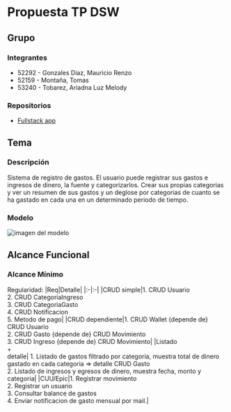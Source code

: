 # Propuesta TP DSW

## Grupo
### Integrantes
* 52292 - Gonzales Diaz, Mauricio Renzo
* 52159 - Montaña, Tomas
* 53240 - Tobarez, Ariadna Luz Melody

### Repositorios
* [Fullstack app](https://github.com/mauriciogonzales98/GestionGastos)

## Tema
### Descripción
Sistema de registro de gastos. El usuario puede registrar sus gastos e ingresos de dinero, la fuente y categorizarlos. Crear sus propias categorias y ver un resumen de sus gastos y un deglose por categorias de cuanto se ha gastado en cada una en un determinado periodo de tiempo.

### Modelo
![imagen del modelo](https://i.imgur.com/rL6mvqs.png)

## Alcance Funcional 

### Alcance Mínimo 

Regularidad:
|Req|Detalle|
|:-|:-|
|CRUD simple|1. CRUD Usuario<br>2. CRUD CategoriaIngreso<br>3. CRUD CategoriaGasto<br>4. CRUD Notificacion<br> 5. Metodo de pago|
|CRUD dependiente|1. CRUD Wallet {depende de} CRUD Usuario<br>2. CRUD Gasto {depende de} CRUD Movimiento<br>3. CRUD Ingreso {depende de} CRUD Movimiento|
|Listado<br>+<br>detalle| 1. Listado de gastos filtrado por categoria, muestra total de dinero gastado en cada categoria => detalle CRUD Gasto<br> 2. Listado de ingresos y egresos de dinero, muestra fecha, monto y categoria|
|CUU/Epic|1. Registrar movimiento<br>2. Registrar un usuario<br>3. Consultar balance de gastos<br>4. Enviar notificacion de gasto mensual por mail.|
